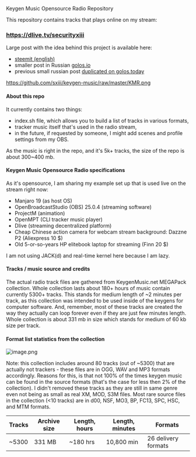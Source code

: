 Keygen Music Opensource Radio Repository

This repository contains tracks that plays online on my stream:

### https://dlive.tv/securityxiii

Large post with the idea behind this project is available here:
* [steemit (english)](https://steemit.com/radio/@sxiii/10-reasons-why-chiptune-music-is-so-great-or-keygen-music-opensource-radio-announce)
* smaller post in Russian [golos.io](https://golos.io/@sxiii/keigen-radio-pereekhalo-na-blokchein-strimy-dlive-tv-securityxiii-1588972161390)
* previous small russian post [duplicated on golos.today](https://golos.today/ru--muzyka/@sxiii/keigen-radio-pereekhalo-na-blokchein-strimy)

https://github.com/sxiii/keygen-music/raw/master/KMR.png

#### About this repo
It currently contains two things:
* index.sh file, which allows you to build a list of tracks in various formats,
* tracker music itself that's used in the radio stream,
* in the future, if requested by someone, I might add scenes and profile settings from my OBS.

As the music is right in the repo, and it's 5k+ tracks, the size of the repo is about 300~400 mb.

#### Keygen Music Opensource Radio specifications
As it's opensource, I am sharing my example set up that is used live on the stream right now:
* Manjaro 19 (as host OS)
* OpenBroadcastStudio (OBS) 25.0.4 (streaming software)
* ProjectM (animation)
* OpenMPT (CLI tracker music player)
* Dlive (streaming decentralized platform)
* Cheap Chinese action camera for webcam stream background: Dazzne P2 (Aliexpress 10 $)
* Old 5-or-so-years HP elitebook laptop for streaming (Finn 20 $)

I am not using JACK(d) and real-time kernel here because I am lazy. 

#### Tracks / music source and credits
The actual radio track files are gathered from KeygenMusic.net MEGAPack collection. Whole collection lasts about 180+ hours of music contain currently 5300+ tracks. This stands for medium length of ~2 minutes per track, as this collection was intended to be used inside of the keygens for computer software. And, remember, most of these tracks are created the way they actually can loop forever even if they are just few minutes length. Whole collection is about 331 mb in size which stands for medium of 60 kb size per track. 

#### Format list statistics from the collection

![image.png](https://cdn.steemitimages.com/DQmRV5c2kbL9PwVUpuAPb387x985z6fmxhzNJ5ysHoJ7rnv/image.png)

Note: this collection includes around 80 tracks (out of ~5300) that are actually not trackers - these files are in OGG, WAV and MP3 formats accordingly. Reasons for this, is that not 100% of the times keygen music can be found in the source formats (that's the case for less then 2% of the collection). I didn't removed these tracks as they are still in same genre even not being as small as real XM, MOD, S3M files. Most rare source files in the collection (<10 tracks) are in d00, NSF, MO3, BP, FC13, SPC, HSC, and MTM formats.


Tracks | Archive size | Length, hours | Length, minutes | Formats
-|-|-|-|-|
~5300 | 331 MB | ~180 hrs | 10,800 min | 26 delivery formats
